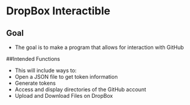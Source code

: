 # DropBox Interactible
## Goal
- The goal is to make a program that allows for interaction with GitHub

##Intended Functions
- This will include ways to:
 - Open a JSON file to get token information
 - Generate tokens
 - Access and display directories of the GitHub account
 - Upload and Download Files on DropBox
